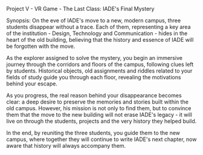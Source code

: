 Project V - VR Game - The Last Class: IADE's Final Mystery

Synopsis:
On the eve of IADE's move to a new, modern campus, three students disappear without a trace. Each of them, representing a key area of the institution - Design, Technology and Communication - hides in the heart of the old building, believing that the history and essence of IADE will be forgotten with the move.

As the explorer assigned to solve the mystery, you begin an immersive journey through the corridors and floors of the campus, following clues left by students. Historical objects, old assignments and riddles related to your fields of study guide you through each floor, revealing the motivations behind your escape.

As you progress, the real reason behind your disappearance becomes clear: a deep desire to preserve the memories and stories built within the old campus. However, his mission is not only to find them, but to convince them that the move to the new building will not erase IADE's legacy - it will live on through the students, projects and the very history they helped build.

In the end, by reuniting the three students, you guide them to the new campus, where together they will continue to write IADE's next chapter, now aware that history will always accompany them.
